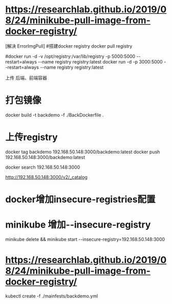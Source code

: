 # https://researchlab.github.io/2019/08/24/minikube-pull-image-from-docker-registry/

[解决 ErrorImgPull]
#搭建docker registry
docker pull registry

#docker run -d -v /opt/registry:/var/lib/registry -p 5000:5000 --restart=always --name registry registry:latest
docker run -d -p 3000:5000 --restart=always --name registry registry:latest

上传 后端、前端容器
# 打包镜像
docker build -t backdemo  -f ./BackDockerfile .
# 上传registry
docker tag backdemo 192.168.50.148:3000/backdemo:latest
docker push 192.168.50.148:3000/backdemo:latest

 docker search 192.168.50.148:3000

http://192.168.50.148:3000/v2/_catalog

# docker增加insecure-registries配置
# minikube 增加--insecure-registry
minikube delete && minikube start --insecure-registry=192.168.50.148:3000
# https://researchlab.github.io/2019/08/24/minikube-pull-image-from-docker-registry/

kubectl create  -f ./mainfests/backdemo.yml